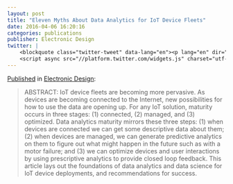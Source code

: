 ```yaml
---
layout: post
title: "Eleven Myths About Data Analytics for IoT Device Fleets"
date: 2016-04-06 16:20:16
categories: publications
publisher: Electronic Design
twitter: |
    <blockquote class="twitter-tweet" data-lang="en"><p lang="en" dir="ltr">It&#39;s not magic, it&#39;s data. 11 data analytics myths busted: <a href="https://t.co/8YKWlq2aXz">https://t.co/8YKWlq2aXz</a> <a href="https://twitter.com/markbenson">@markbenson</a> <a href="https://twitter.com/electronic">@Electronic</a> Design <a href="https://twitter.com/hashtag/IoT?src=hash">#IoT</a></p>&mdash; General Assembly (@GA) <a href="https://twitter.com/GA/status/721046179971117056">April 15, 2016</a></blockquote>
    <script async src="//platform.twitter.com/widgets.js" charset="utf-8"></script>
---
```


[Published](http://electronicdesign.com/iot/11-myths-about-data-analytics-iot-device-fleets) in [Electronic Design](http://electronicdesign.com/):

> ABSTRACT: IoT device fleets are becoming more pervasive. As devices are becoming connected to the Internet, new possibilities for how to use the data are opening up. For any IoT solution, maturity occurs in three stages: (1) connected, (2) managed, and (3) optimized. Data analytics maturity mirrors these three steps: (1) when devices are connected we can get some descriptive data about them; (2) when devices are managed, we can generate predictive analytics on them to figure out what might happen in the future such as with a motor failure; and (3) we can optimize devices and user interactions by using prescriptive analytics to provide closed loop feedback. This article lays out the foundations of data analytics and data science for IoT device deployments, and recommendations for success.

